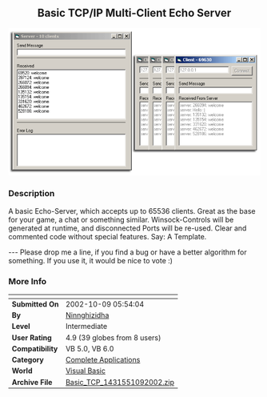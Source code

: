 ﻿<div align="center">

## Basic TCP/IP Multi\-Client Echo Server

<img src="PIC2002109553238902.gif">
</div>

### Description

A basic Echo-Server, which accepts up to 65536 clients. Great as the base for your game, a chat or something similar. Winsock-Controls will be generated at runtime, and disconnected Ports will be re-used. Clear and commented code without special features. Say: A Template.

--- Please drop me a line, if you find a bug or have a better algorithm for something. If you use it, it would be nice to vote :)
 
### More Info
 


<span>             |<span>
---                |---
**Submitted On**   |2002-10-09 05:54:04
**By**             |[Ninnghizidha](https://github.com/Planet-Source-Code/PSCIndex/blob/master/ByAuthor/ninnghizidha.md)
**Level**          |Intermediate
**User Rating**    |4.9 (39 globes from 8 users)
**Compatibility**  |VB 5\.0, VB 6\.0
**Category**       |[Complete Applications](https://github.com/Planet-Source-Code/PSCIndex/blob/master/ByCategory/complete-applications__1-27.md)
**World**          |[Visual Basic](https://github.com/Planet-Source-Code/PSCIndex/blob/master/ByWorld/visual-basic.md)
**Archive File**   |[Basic\_TCP\_1431551092002\.zip](https://github.com/Planet-Source-Code/ninnghizidha-basic-tcp-ip-multi-client-echo-server__1-39661/archive/master.zip)








